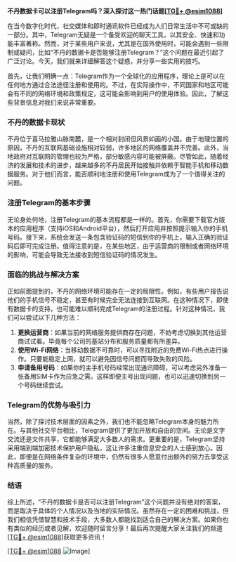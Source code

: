 **不丹数据卡可以注册Telegram吗？深入探讨这一热门话题[[TG💪+ @esim1088](https://t.me/s/esim1088)]**

在当今数字化时代，社交媒体和即时通讯软件已经成为人们日常生活中不可或缺的一部分。其中，Telegram无疑是一个备受欢迎的聊天工具，以其安全、快速和功能丰富著称。然而，对于某些用户来说，尤其是在国外使用时，可能会遇到一些限制或疑问，比如“不丹的数据卡是否能够注册Telegram？”这个问题在最近引起了广泛讨论。今天，我们就来详细解答这个疑惑，并分享一些实用的技巧。

首先，让我们明确一点：Telegram作为一个全球化的应用程序，理论上是可以在任何地方通过合法途径注册和使用的。不过，在实际操作中，不同国家和地区可能会有不同的网络环境和政策规定，这可能会影响到用户的使用体验。因此，了解这些背景信息对我们来说非常重要。

### 不丹的数据卡现状

不丹位于喜马拉雅山脉南麓，是一个相对封闭但风景如画的小国。由于地理位置的原因，不丹的互联网基础设施相对较弱，许多地区的网络覆盖并不完善。此外，当地政府对互联网的管理也较为严格，部分敏感内容可能被屏蔽。尽管如此，随着经济的发展和技术的进步，越来越多的不丹居民开始接触并依赖于智能手机和移动数据服务。对于他们而言，能否顺利地注册和使用Telegram成为了一个值得关注的问题。

### 注册Telegram的基本步骤

无论身处何地，注册Telegram的基本流程都是一样的。首先，你需要下载官方版本的应用程序（支持iOS和Android平台），然后打开应用并按照提示输入你的手机号码。接下来，系统会发送一条包含验证码的短信到你的手机上，输入正确的验证码后即可完成注册。值得注意的是，在某些地区，由于运营商的限制或者网络环境的影响，可能会导致无法接收到短信验证码的情况发生。

### 面临的挑战与解决方案

正如前面提到的，不丹的网络环境可能存在一定的局限性。例如，有些用户报告说他们的手机信号不稳定，甚至有时候完全无法连接到互联网。在这种情况下，即使有数据卡的支持，也可能难以顺利完成Telegram的注册过程。针对这种情况，我们可以尝试以下几种方法：

1. **更换运营商**：如果当前的网络服务提供商存在问题，不妨考虑切换到其他运营商试试看。毕竟每个公司的基站分布和服务质量都有所差异。
2. **使用Wi-Fi网络**：当移动数据不可靠时，可以寻找附近的免费Wi-Fi热点进行操作。只要能稳定上网，就可以避免因信号问题而导致失败的风险。
3. **申请备用号码**：如果你的主手机号码经常出现通讯障碍，可以考虑另外准备一张备用SIM卡作为应急之需。这样即便主号出现问题，也可以迅速切换到另一个号码继续尝试。

### Telegram的优势与吸引力

当然，除了探讨技术层面的因素之外，我们也不能忽略Telegram本身的魅力所在。与其他社交平台相比，Telegram提供了更加开放和自由的空间。无论是文字交流还是文件共享，它都能够满足大多数人的需求。更重要的是，Telegram坚持采用端到端加密技术保护用户隐私，这让许多注重信息安全的人士感到放心。因此，即便是在网络条件复杂的环境中，仍然有很多人愿意付出额外的努力去享受这种高质量的服务。

### 结语

综上所述，“不丹的数据卡是否可以注册Telegram”这个问题并没有绝对的答案，而是取决于具体的个人情况以及当地的实际情况。虽然存在一定的困难和挑战，但我们相信凭借智慧和技术手段，大多数人都能找到适合自己的解决方案。如果你也有类似的经历或者见解，欢迎随时留言分享！最后再次提醒大家关注我们的频道[[TG💪+ @esim1088](https://t.me/s/esim1088)]获取更多资讯！

[[TG💪+ @esim1088](https://t.me/s/esim1088) ![Image](https://i.postimg.cc/4NQfJmqS/Snipaste-2025-05-13-00-14-12.png)]